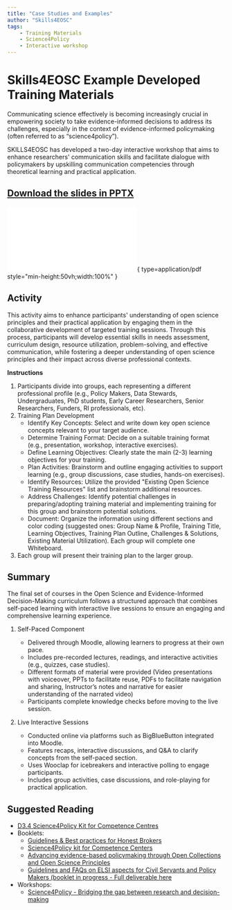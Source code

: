 ```yaml
---
title: "Case Studies and Examples"
author: "Skills4EOSC"
tags: 
    - Training Materials
    - Science4Policy
    - Interactive workshop
---
```


# Skills4EOSC Example Developed Training Materials

Communicating science effectively is becoming increasingly crucial in empowering society to take evidence-informed decisions to address its challenges, especially in the context of evidence-informed policymaking (often referred to as “science4policy”).

SKILLS4EOSC has developed a two-day interactive workshop that aims to enhance researchers' communication skills and facilitate dialogue with policymakers by upskilling communication competencies through theoretical learning and practical application.

## [Download the slides in PPTX](https://github.com/FAIR-by-Design-Methodology/IDCC25workshop/raw/refs/heads/main/resources/05%20Use%20Cases/Skills4EOSC_Workshop%20Presentation_final.pptx)

![Case Studies](../attachments/UseCases.pdf){ type=application/pdf style="min-height:50vh;width:100%" }


## Activity

This activity aims to enhance participants' understanding of open science principles and their practical application by engaging them in the collaborative development of targeted training sessions. Through this process, participants will develop essential skills in needs assessment, curriculum design, resource utilization, problem-solving, and effective communication, while fostering a deeper understanding of open science principles and their impact across diverse professional contexts.

**Instructions**

1. Participants divide into groups, each representing a different professional profile (e.g., Policy Makers, Data Stewards, Undergraduates, PhD students, Early Career Researchers, Senior Researchers, Funders, RI professionals, etc). 
2. Training Plan Development
    - Identify Key Concepts: Select and write down key open science concepts relevant to your target audience.
    - Determine Training Format: Decide on a suitable training format (e.g., presentation, workshop, interactive exercises).
    - Define Learning Objectives: Clearly state the main (2-3) learning objectives for your training.
    - Plan Activities: Brainstorm and outline engaging activities to support learning (e.g., group discussions, case studies, hands-on exercises).
    - Identify Resources: Utilize the provided "Existing Open Science Training Resources" list and brainstorm additional resources.
    - Address Challenges: Identify potential challenges in preparing/adopting training material and implementing training for this group and brainstorm potential solutions.
    - Document: Organize the information using different sections and color coding (suggested ones: Group Name & Profile, Training Title, Learning Objectives, Training Plan Outline, Challenges & Solutions, Existing Material Utilization). Each group will complete one Whiteboard.
3. Each group will present their training plan to the larger group.

## Summary

The final set of courses in the Open Science and Evidence-Informed Decision-Making curriculum follows a structured approach that combines self-paced learning with interactive live sessions to ensure an engaging and comprehensive learning experience.

1. Self-Paced Component
    - Delivered through Moodle, allowing learners to progress at their own pace.
    - Includes pre-recorded lectures, readings, and interactive activities (e.g., quizzes, case studies).
    - Different formats of material were provided (Video presentations with voiceover, PPTs to facilitate reuse, PDFs to facilitate navigation and sharing, Instructor’s notes and narrative for easier understanding of the narrated video)
    - Participants complete knowledge checks before moving to the live session.

2. Live Interactive Sessions
    - Conducted online via platforms such as BigBlueButton integrated into Moodle.
    - Features recaps, interactive discussions, and Q&A to clarify concepts from the self-paced section.
    - Uses Wooclap for icebreakers and interactive polling to engage participants.
    - Includes group activities, case discussions, and role-playing for practical application.

## Suggested Reading

- [D3.4 Science4Policy Kit for Competence Centres](https://zenodo.org/records/14538239)
- Booklets: 
    - [Guidelines & Best practices for Honest Brokers](https://zenodo.org/records/14712238)
    - [Science4Policy kit for Competence Centers](https://zenodo.org/records/14751412)
    - [Advancing evidence-based policymaking through Open Collections and Open Science Principles](https://www.nhm.at/en/publications/978-3-903096-78-3)
    - [Guidelines and FAQs on ELSI aspects for Civil Servants and Policy Makers (booklet in progress - Full deliverable here](https://zenodo.org/records/14797142)
- Workshops:
    - [Science4Policy - Bridging the gap between research and decision-making](https://www.skills4eosc.eu/participate/events/skills4eosc-workshop-science4policy-bridging-the-gap-between-research-and-decision-making)



